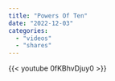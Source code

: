 ```yaml
---
title: "Powers Of Ten"
date: "2022-12-03"
categories:
  - "videos"
  - "shares"
---
```


{{< youtube 0fKBhvDjuy0 >}}